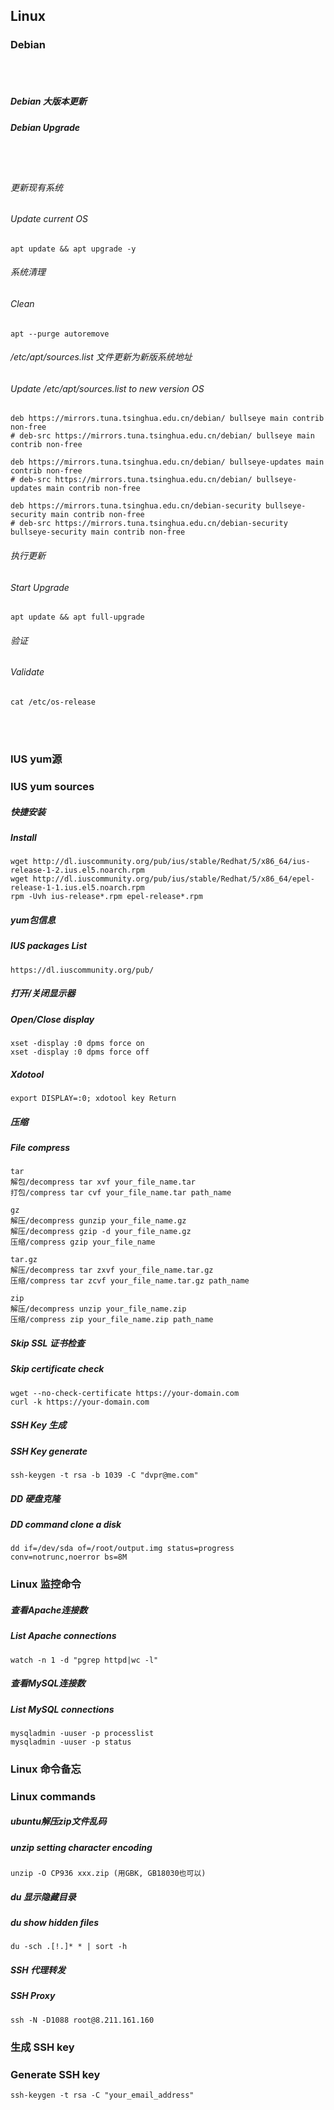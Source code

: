 ## Linux

### Debian

<br /><br />

##### Debian 大版本更新
##### Debian Upgrade

<br /><br />

###### 更新现有系统
###### Update current OS
```
apt update && apt upgrade -y
```

###### 系统清理
###### Clean
```
apt --purge autoremove
```

###### /etc/apt/sources.list 文件更新为新版系统地址
###### Update /etc/apt/sources.list to new version OS
```
deb https://mirrors.tuna.tsinghua.edu.cn/debian/ bullseye main contrib non-free
# deb-src https://mirrors.tuna.tsinghua.edu.cn/debian/ bullseye main contrib non-free

deb https://mirrors.tuna.tsinghua.edu.cn/debian/ bullseye-updates main contrib non-free
# deb-src https://mirrors.tuna.tsinghua.edu.cn/debian/ bullseye-updates main contrib non-free

deb https://mirrors.tuna.tsinghua.edu.cn/debian-security bullseye-security main contrib non-free
# deb-src https://mirrors.tuna.tsinghua.edu.cn/debian-security bullseye-security main contrib non-free
```

###### 执行更新
###### Start Upgrade
```
apt update && apt full-upgrade
```

###### 验证
###### Validate
```
cat /etc/os-release
```

<br /><br />

### IUS yum源
### IUS yum sources

##### 快捷安装
##### Install
```
wget http://dl.iuscommunity.org/pub/ius/stable/Redhat/5/x86_64/ius-release-1-2.ius.el5.noarch.rpm
wget http://dl.iuscommunity.org/pub/ius/stable/Redhat/5/x86_64/epel-release-1-1.ius.el5.noarch.rpm
rpm -Uvh ius-release*.rpm epel-release*.rpm
```

##### yum包信息
##### IUS packages List

```
https://dl.iuscommunity.org/pub/
```

##### 打开/关闭显示器
##### Open/Close display
```
xset -display :0 dpms force on
xset -display :0 dpms force off
```

##### Xdotool
```
export DISPLAY=:0; xdotool key Return
```

##### 压缩
##### File compress
```
tar
解包/decompress tar xvf your_file_name.tar
打包/compress tar cvf your_file_name.tar path_name

gz
解压/decompress gunzip your_file_name.gz
解压/decompress gzip -d your_file_name.gz
压缩/compress gzip your_file_name

tar.gz
解压/decompress tar zxvf your_file_name.tar.gz
压缩/compress tar zcvf your_file_name.tar.gz path_name

zip
解压/decompress unzip your_file_name.zip
压缩/compress zip your_file_name.zip path_name
```

##### Skip SSL 证书检查
##### Skip certificate check
```
wget --no-check-certificate https://your-domain.com
curl -k https://your-domain.com
```

##### SSH Key 生成
##### SSH Key generate
```
ssh-keygen -t rsa -b 1039 -C "dvpr@me.com"
```

##### DD 硬盘克隆
##### DD command clone a disk

```
dd if=/dev/sda of=/root/output.img status=progress conv=notrunc,noerror bs=8M
```

### Linux 监控命令

##### 查看Apache连接数
##### List Apache connections

```
watch -n 1 -d "pgrep httpd|wc -l"
```

##### 查看MySQL连接数
##### List MySQL connections

```
mysqladmin -uuser -p processlist
mysqladmin -uuser -p status
```

### Linux 命令备忘
### Linux commands

##### ubuntu解压zip文件乱码
##### unzip setting character encoding

```
unzip -O CP936 xxx.zip (用GBK, GB18030也可以)
```

##### du 显示隐藏目录
##### du show hidden files

```
du -sch .[!.]* * | sort -h
```

##### SSH 代理转发
##### SSH Proxy

```
ssh -N -D1088 root@8.211.161.160
```

### 生成 SSH key
### Generate SSH key

```
ssh-keygen -t rsa -C "your_email_address"
```
